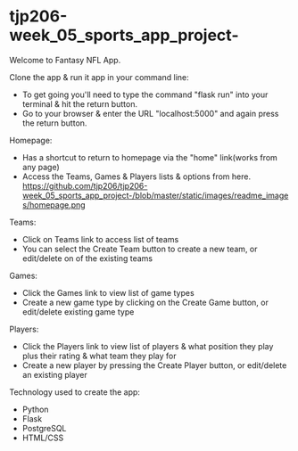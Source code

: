 # tjp206-week_05_sports_app_project-
Welcome to Fantasy NFL App.

Clone the app & run it app in your command line:
- To get going you'll need to type the command "flask run" into your terminal & hit the return button.
- Go to your browser & enter the URL "localhost:5000" and again press the return button.

Homepage:
- Has a shortcut to return to homepage via the "home" link(works from any page)
- Access the Teams, Games & Players lists & options from here.
https://github.com/tjp206/tjp206-week_05_sports_app_project-/blob/master/static/images/readme_images/homepage.png


Teams:
- Click on Teams link to access list of teams
- You can select the Create Team button to create a new team, or edit/delete on of the existing teams

Games:
- Click the Games link to view list of game types 
- Create a new game type by clicking on the Create Game button, or edit/delete existing game type

Players: 
- Click the Players link to view list of players & what position they play plus their rating & what team they play for
- Create a new player by pressing the Create Player button, or edit/delete an existing player

Technology used to create the app:
- Python
- Flask
- PostgreSQL
- HTML/CSS

